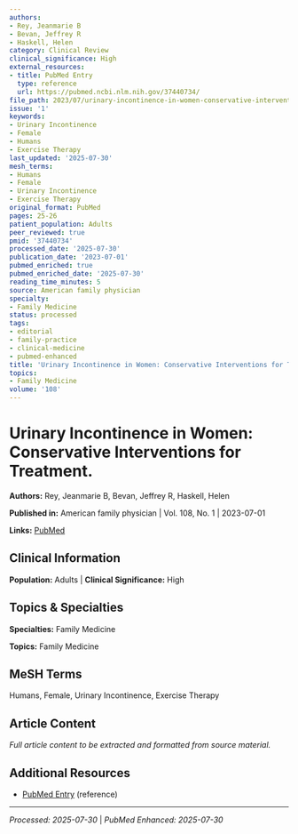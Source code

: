 ```yaml
---
authors:
- Rey, Jeanmarie B
- Bevan, Jeffrey R
- Haskell, Helen
category: Clinical Review
clinical_significance: High
external_resources:
- title: PubMed Entry
  type: reference
  url: https://pubmed.ncbi.nlm.nih.gov/37440734/
file_path: 2023/07/urinary-incontinence-in-women-conservative-interventions-for.md
issue: '1'
keywords:
- Urinary Incontinence
- Female
- Humans
- Exercise Therapy
last_updated: '2025-07-30'
mesh_terms:
- Humans
- Female
- Urinary Incontinence
- Exercise Therapy
original_format: PubMed
pages: 25-26
patient_population: Adults
peer_reviewed: true
pmid: '37440734'
processed_date: '2025-07-30'
publication_date: '2023-07-01'
pubmed_enriched: true
pubmed_enriched_date: '2025-07-30'
reading_time_minutes: 5
source: American family physician
specialty:
- Family Medicine
status: processed
tags:
- editorial
- family-practice
- clinical-medicine
- pubmed-enhanced
title: 'Urinary Incontinence in Women: Conservative Interventions for Treatment.'
topics:
- Family Medicine
volume: '108'
---
```


# Urinary Incontinence in Women: Conservative Interventions for Treatment.

**Authors:** Rey, Jeanmarie B, Bevan, Jeffrey R, Haskell, Helen

**Published in:** American family physician | Vol. 108, No. 1 | 2023-07-01

**Links:** [PubMed](https://pubmed.ncbi.nlm.nih.gov/37440734/)

## Clinical Information

**Population:** Adults | **Clinical Significance:** High

## Topics & Specialties

**Specialties:** Family Medicine

**Topics:** Family Medicine

## MeSH Terms

Humans, Female, Urinary Incontinence, Exercise Therapy

## Article Content

*Full article content to be extracted and formatted from source material.*

## Additional Resources

- [PubMed Entry](https://pubmed.ncbi.nlm.nih.gov/37440734/) (reference)

---

*Processed: 2025-07-30* | *PubMed Enhanced: 2025-07-30*
